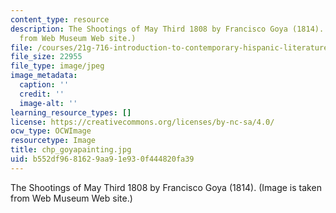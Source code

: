 ```yaml
---
content_type: resource
description: The Shootings of May Third 1808 by Francisco Goya (1814). (Image is taken
  from Web Museum Web site.)
file: /courses/21g-716-introduction-to-contemporary-hispanic-literature-spring-2005/b552df9681629aa91e930f444820fa39_chp_goyapainting.jpg
file_size: 22955
file_type: image/jpeg
image_metadata:
  caption: ''
  credit: ''
  image-alt: ''
learning_resource_types: []
license: https://creativecommons.org/licenses/by-nc-sa/4.0/
ocw_type: OCWImage
resourcetype: Image
title: chp_goyapainting.jpg
uid: b552df96-8162-9aa9-1e93-0f444820fa39
---
```

The Shootings of May Third 1808 by Francisco Goya (1814). (Image is taken from Web Museum Web site.)